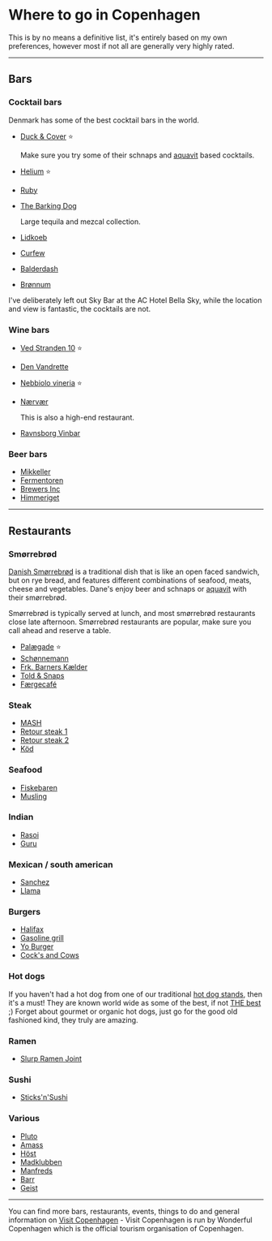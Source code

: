 # Where to go in Copenhagen

This is by no means a definitive list, it's entirely based on my own preferences, however most if not all are generally very highly rated.

---

## Bars

###  Cocktail bars
Denmark has some of the best cocktail bars in the world.


* [Duck & Cover](https://www.worldsbestbars.com/bar/copenhagen/city-center/duck-and-cover) :star:

   Make sure you try some of their schnaps and [aquavit](https://en.wikipedia.org/wiki/Akvavit) based cocktails.
* [Helium](http://www.heliumcph.dk/) :star:
* [Ruby](https://rby.dk/)
* [The Barking Dog](http://thebarkingdog.dk/)

   Large tequila and mezcal collection.
* [Lidkoeb](https://lidkoeb.dk/)
* [Curfew](http://curfew.dk/)
* [Balderdash](http://www.balderdash.dk/)
* [Brønnum](https://bronnumcph.dk/)


I've deliberately left out Sky Bar at the AC Hotel Bella Sky, while the location and view is fantastic, the cocktails are not.



### Wine bars

* [Ved Stranden 10](http://www.vedstranden10.dk/) :star:
* [Den Vandrette](http://www.denvandrette.dk/)
* [Nebbiolo vineria](http://nebbiolo-winebar.com/?lang=en) :star:
* [Nærvær](https://naervaer.dk/index.php/vinbar)

   This is also a high-end restaurant.
* [Ravnsborg Vinbar](http://vinstuerne.dk/ravnsborg-vinbar/)



### Beer bars

* [Mikkeller](http://mikkeller.dk/location/mikkeller-bar-viktoriagade-copenhagen/)
* [Fermentoren](http://fermentoren.com/)
* [Brewers Inc](https://www.brewersinc.dk/)
* [Himmeriget](http://himmeriget.dk/)


---


## Restaurants

### Smørrebrød

[Danish Smørrebrød](https://www.seriouseats.com/2014/12/smorrebrod-introduction-danish-sandwich.html) is a traditional dish that is like an open faced sandwich, but on rye bread, and features different combinations of seafood, meats, cheese and vegetables. Dane's enjoy beer and schnaps or [aquavit](https://en.wikipedia.org/wiki/Akvavit) with their smørrebrød.

Smørrebrød is typically served at lunch, and most smørrebrød restaurants close late afternoon. Smørrebrød restaurants are popular, make sure you call ahead and reserve a table.


* [Palægade](https://palaegade.dk/frontpage/) :star:
* [Schønnemann](http://www.restaurantschonnemann.dk/?ulang=2)
* [Frk. Barners Kælder](http://frkbarners.dk/en/)
* [Told & Snaps](http://toldogsnaps.dk/home/)
* [Færgecafé](https://faergecafeen.dk/en/)


### Steak
* [MASH](http://www.mashsteak.dk/home-en-gb/)
* [Retour steak 1](http://retoursteak.dk/forside) 
* [Retour steak 2](http://retoursteakvesterbro.dk/forside)
* [Köd](https://restaurantkoed.dk/en/)


### Seafood
* [Fiskebaren](http://fiskebaren.dk/en/fiskebaren/)
* [Musling](http://musling.net/musling/)


### Indian
* [Rasoi](https://www.rasoi.dk/)
* [Guru](http://www.guru.dk/en/)


### Mexican / south american
* [Sanchez](http://lovesanchez.com/)
* [Llama](http://llamarestaurant.dk/index_en.php)


### Burgers
* [Halifax](https://www.halifax.dk/)
* [Gasoline grill](https://www.gasolinegrill.com/)
* [Yo Burger](http://yoburger.dk/)
* [Cock's and Cows](https://cocksandcows.dk/)


### Hot dogs
If you haven't had a hot dog from one of our traditional [hot dog stands](https://www.60by80.com/images/stories/copenhagen/restaurants/perch/resources/copenhagenrespoelsevogn01.jpg), then it's a must! They are known world wide as some of the best, if not [THE best](http://thecopenhagentales.com/2015/02/28/typical-danish-hot-dogs/) ;) Forget about gourmet or organic hot dogs, just go for the good old fashioned kind, they truly are amazing.


### Ramen
* [Slurp Ramen Joint](http://slurpramen.dk/)


### Sushi
* [Sticks'n'Sushi](http://www.sushi.dk/)


### Various
* [Pluto](http://restaurantpluto.dk/frontpage/?lang=en)
* [Amass](http://amassrestaurant.com/)
* [Höst](https://cofoco.dk/en/restaurants/hoest/)
* [Madklubben](http://madklubben.dk/en/)
* [Manfreds](http://manfreds.dk/en/)
* [Barr](https://restaurantbarr.com/en/home/)
* [Geist](http://restaurantgeist.dk/en/)




---


You can find more bars, restaurants, events, things to do and general information on [Visit Copenhagen](https://www.visitcopenhagen.com/copenhagen-tourist) - Visit Copenhagen is run by Wonderful Copenhagen which is the official tourism organisation of Copenhagen.


